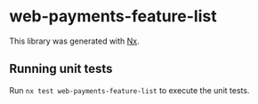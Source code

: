 # web-payments-feature-list

This library was generated with [Nx](https://nx.dev).

## Running unit tests

Run `nx test web-payments-feature-list` to execute the unit tests.
